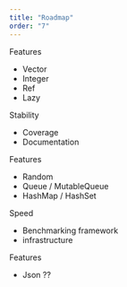 ```yaml
---
title: "Roadmap"
order: "7"
---
```


Features
- Vector
- Integer
- Ref
- Lazy

Stability
- Coverage
- Documentation

Features
- Random
- Queue / MutableQueue
- HashMap / HashSet

Speed
- Benchmarking framework
- infrastructure

Features
- Json ??
